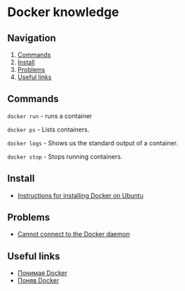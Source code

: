 # Docker knowledge

## Navigation
1. [Commands](#commands)
1. [Install](#install)
2. [Problems](#problems)
3. [Useful links](#useful-links)

## Commands
`docker run` - runs a container

`docker ps` - Lists containers.

`docker logs` - Shows us the standard output of a container.

`docker stop` - Stops running containers.

## Install
- [Instructions for installing Docker on Ubuntu](https://docs.docker.com/engine/installation/linux/ubuntulinux/)

## Problems
- [Cannot connect to the Docker daemon](http://edpflager.com/?p=3256)

## Useful links

- [Понимая Docker](https://habrahabr.ru/post/253877/)
- [Поняв Docker](https://habrahabr.ru/post/277699/)
